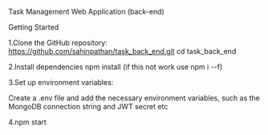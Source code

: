 Task Management Web Application (back-end)

Getting Started

1.Clone the GitHub repository:
	https://github.com/sahinpathan/task_back_end.git
	cd task_back_end
 
2.Install dependencies 
	npm install (if this not work use npm i --f)
 
3.Set up environment variables:

 Create a .env file and add the necessary environment variables, such as the MongoDB connection string and JWT secret etc
 
4.npm start



